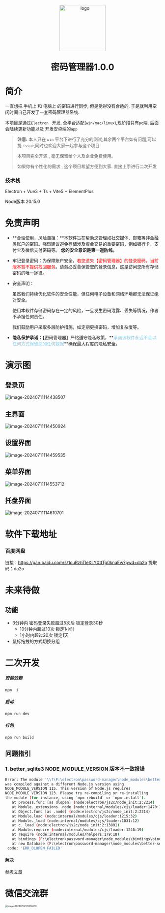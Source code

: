 <p align="center">
	<img alt="logo" src="./README.assets/icon.png" style="width:150px">
</p>



<h1 align="center" style="margin: 30px 0 30px; font-weight: bold;">密码管理器1.0.0</h1>

# 简介

 一直想把 手机上 和 电脑上 的密码进行同步, 但是觉得没有合适的, 于是就利用空闲时间自己开发了一套密码管理器系统.

 本项目是通过`Electron ` 开发, 全平台适配(`win/mac/linux`),现阶段只有`pc`端, 后面会陆续更新功能以及 开发安卓端的`app`

> **注意:** 本人只在 `win` 平台下进行了充分的测试,其余两个平台如有问题,可以提 `issue`,同时也欢迎大家一起参与这个项目
>
> 本项目完全开源 , 毫无保留给个人及企业免费使用。
>
> 如果你有个性化的需求 , 这个项目希望方便到大家. 直接上手进行二次开发

### 技术栈

 Electron + Vue3 + Ts + Vite5 + ElementPlus

Node版本 20.15.0

# 免责声明



- **合理使用，风险自担：**本软件旨在帮助您管理如社交媒体、邮箱等非金融类账户的密码。强烈建议避免存储涉及资金交易的重要密码，例如银行卡、支付宝及微信支付密码等。
  **您的安全意识是第一道防线。**
- 牢记登录密码：为保障账户安全，<font color='red'>若您遗失【密码管理器】的登录密码，当前版本暂不提供找回服务</font>。请务必妥善保管您的登录信息，这是访问您所有存储密码的唯一途径。
- 安全声明：

   虽然我们持续优化软件的安全性能，但任何电子设备和网络环境都无法保证绝对安全。

   使用本软件存储密码存在一定的风险，一旦发生密码泄露、丢失等情况，作者不承担任何责任。

   我们鼓励用户采取多层防护措施，如定期更换密码，增加复杂度等。
- **隐私保护承诺：**【密码管理器】严格遵守隐私政策，**<font color='skyblue'>承诺该软件永远不会以任何方式保留您的任何数据</font>**确保最大程度的隐私安全。

# 演示图

## 登录页

![image-20240711114438507](./README.assets/image-20240711114438507.png)

## 主界面

![image-20240711114450924](./README.assets/image-20240711114450924.png)

## 设置界面

![image-20240711114459535](./README.assets/image-20240711114459535.png)

## 菜单界面

![image-20240711114553712](./README.assets/image-20240711114553712.png)



## 托盘界面

![image-20240711114610701](./README.assets/image-20240711114610701.png)

# 软件下载地址

### 百度网盘

链接：https://pan.baidu.com/s/1cuRzhTleXLY0ttTg0knaEw?pwd=da2o
提取码：da2o

# 未来待做

## 功能

- 3分钟内 密码登录失败超过5次后 锁定登录30秒
  - 10分钟内超过10次 锁定1小时
  - 1小时内超过20次 锁定1天
- 鼠标拖拽的方式切换分组

# 二次开发

##### 安装依赖

```
npm  i
```

##### 启动

```
npm run dev
```

##### 打包

```
npm run build
```



## 问题指引

### 1. better_sqlite3  NODE_MODULE_VERSION  版本不一致报错

```bash
Error: The module '\\?\F:\electron\password-manager\node_modules\better-sqlite3\build\Release\better_sqlite3.node'
was compiled against a different Node.js version using
NODE_MODULE_VERSION 115. This version of Node.js requires
NODE_MODULE_VERSION 123. Please try re-compiling or re-installing
the module (for instance, using `npm rebuild` or `npm install`).
   at process.func [as dlopen] (node:electron/js2c/node_init:2:2214)
   at Module._extensions..node (node:internal/modules/cjs/loader:1470:18)
   at Object.func [as .node] (node:electron/js2c/node_init:2:2214)
   at Module.load (node:internal/modules/cjs/loader:1215:32)
   at Module._load (node:internal/modules/cjs/loader:1031:12)
   at c._load (node:electron/js2c/node_init:2:13801)
   at Module.require (node:internal/modules/cjs/loader:1240:19)
   at require (node:internal/modules/helpers:179:18)
   at bindings (F:\electron\password-manager\node_modules\bindings\bindings.js:112:48)
   at new Database (F:\electron\password-manager\node_modules\better-sqlite3\lib\database.js:48:64) {
 code: 'ERR_DLOPEN_FAILED'

```

#### 解决

[参考文章](https://blog.csdn.net/OnMyWaySc/article/details/140570160?csdn_share_tail=%7B%22type%22%3A%22blog%22%2C%22rType%22%3A%22article%22%2C%22rId%22%3A%22140570160%22%2C%22source%22%3A%22OnMyWaySc%22%7D)



# 微信交流群

<img src="./README.assets/image-20240704170636650.png" alt="image-20240704170636650" style="zoom:50%;" />